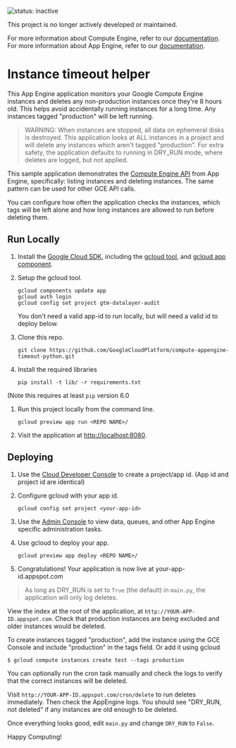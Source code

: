 ![status: inactive](https://img.shields.io/badge/status-inactive-red.svg)

This project is no longer actively developed or maintained.  

For more information about Compute Engine, refer to our [documentation](https://cloud.google.com/compute).
For more information about App Engine, refer to our [documentation](https://cloud.google.com/appengine).

Instance timeout helper
================================

This App Engine application monitors your Google Compute Engine instances and deletes any non-production instances once they're 8 hours old. This helps avoid accidentally running instances for a long time. Any instances tagged "production" will be left running.

> WARNING: When instances are stopped, all data on ephemeral disks is destroyed. This application looks at ALL instances in a project and will delete any instances which aren't tagged "production". For extra safety, the application defaults to running in DRY_RUN mode, where deletes are logged, but not applied.

This sample application demonstrates the [Compute Engine API](https://developers.google.com/compute/docs/reference/v1beta13/) from App Engine, specifically: listing instances and deleting instances. The same pattern can be used for other GCE API calls.

You can configure how often the application checks the instances, which tags will be left alone and how long instances are allowed to run before deleting them.


## Run Locally

1. Install the [Google Cloud SDK](https://cloud.google.com/sdk/), including the [gcloud tool](https://cloud.google.com/sdk/gcloud/), and [gcloud app component](https://cloud.google.com/sdk/gcloud-app).
2. Setup the gcloud tool.

   ```
   gcloud components update app
   gcloud auth login
   gcloud config set project gtm-datalayer-audit
   ```
   You don't need a valid app-id to run locally, but will need a valid id to deploy below.

1. Clone this repo.

   ```
   git clone https://github.com/GoogleCloudPlatform/compute-appengine-timeout-python.git
   ```
1. Install the required libraries

   ```
   pip install -t lib/ -r requirements.txt
   ```
(Note this requires at least `pip` version 6.0

1. Run this project locally from the command line.

   ```
   gcloud preview app run <REPO NAME>/
   ```

1. Visit the application at [http://localhost:8080](http://localhost:8080).

## Deploying

1. Use the [Cloud Developer Console](https://console.developer.google.com)  to create a project/app id. (App id and project id are identical)
2. Configure gcloud with your app id.

   ```
   gcloud config set project <your-app-id>
   ```
1. Use the [Admin Console](https://appengine.google.com) to view data, queues, and other App Engine specific administration tasks.
1. Use gcloud to deploy your app.

   ```
   gcloud preview app deploy <REPO NAME>/
   ```

1. Congratulations!  Your application is now live at your-app-id.appspot.com

> As long as DRY_RUN is set to `True` (the default) in `main.py`, the application will only log deletes.

View the index at the root of the application, at `http://YOUR-APP-ID.appspot.com`.
Check that production instances are being excluded and older instances would be deleted.

To create instances tagged "production", add the instance using the GCE Console and include "production" in the tags field. Or add it using gcloud

    $ gcloud compute instances create test --tags production

You can optionally run the cron task manually and check the logs to verify that the correct instances will be deleted.

Visit `http://YOUR-APP-ID.appspot.com/cron/delete` to run deletes immediately. Then check the AppEngine logs. You should see "DRY_RUN, not deleted" if any instances are old enough to be deleted.

Once everything looks good, edit `main.py` and change `DRY_RUN` to `False`.

Happy Computing!
